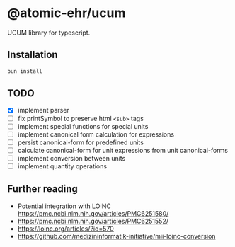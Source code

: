 # @atomic-ehr/ucum

UCUM library for typescript.

## Installation

```bash
bun install
```

## TODO

* [x] implement parser
* [ ] fix printSymbol to preserve html `<sub>` tags
* [ ] implement special functions for special units
* [ ] implement canonical form calculation for expressions
* [ ] persist canonical-form for predefined units
* [ ] calculate canonical-form for unit expressions from unit canonical-forms
* [ ] implement conversion between units
* [ ] implement quantity operations

## Further reading

* Potential integration with LOINC https://pmc.ncbi.nlm.nih.gov/articles/PMC6251580/
* https://pmc.ncbi.nlm.nih.gov/articles/PMC6251552/
* https://loinc.org/articles/?id=570
* https://github.com/medizininformatik-initiative/mii-loinc-conversion